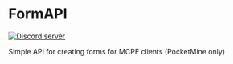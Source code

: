 # FormAPI

<a href="https://discord.gg/MzKQpWZ"><img src="https://discordapp.com/api/guilds/412491783486832640/embed.png" alt="Discord server"/></a>

Simple API for creating forms for MCPE clients (PocketMine only)
